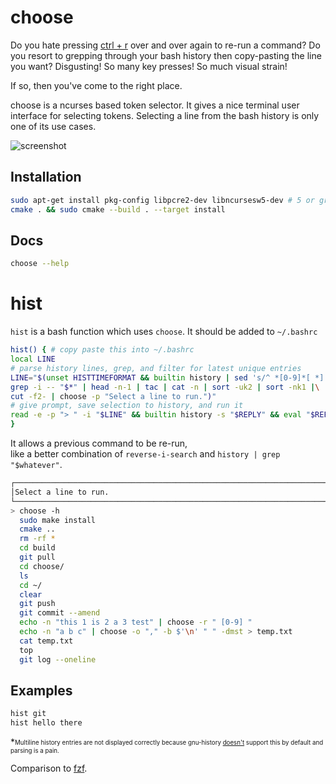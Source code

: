 # choose

Do you hate pressing [ctrl + r](https://codeburst.io/use-reverse-i-search-to-quickly-navigate-through-your-history-917f4d7ffd37) over and over again to re-run a command? Do you resort to grepping through your bash history then copy-pasting the line you want? Disgusting! So many key presses! So much visual strain!

If so, then you've come to the right place.

choose is a ncurses based token selector. It gives a nice terminal user interface for selecting tokens. Selecting a line from the bash history is only one of its use cases.

![screenshot](./screenshot.png)

## Installation

```bash
sudo apt-get install pkg-config libpcre2-dev libncursesw5-dev # 5 or greater
cmake . && sudo cmake --build . --target install 
```

## Docs

```bash
choose --help
```

# hist

`hist` is a bash function which uses `choose`. It should be added to `~/.bashrc`

```bash
hist() { # copy paste this into ~/.bashrc
local LINE
# parse history lines, grep, and filter for latest unique entries
LINE="$(unset HISTTIMEFORMAT && builtin history | sed 's/^ *[0-9]*[ *] //' |\
grep -i -- "$*" | head -n-1 | tac | cat -n | sort -uk2 | sort -nk1 |\
cut -f2- | choose -p "Select a line to run.")"
# give prompt, save selection to history, and run it
read -e -p "> " -i "$LINE" && builtin history -s "$REPLY" && eval "$REPLY" ;
}
```

It allows a previous command to be re-run,  
like a better combination of `reverse-i-search` and `history | grep "$whatever"`.

```bash
┌─────────────────────────────────────────────────────────────────────────────────────────────────┐
│Select a line to run.                                                                            │
└─────────────────────────────────────────────────────────────────────────────────────────────────┘
> choose -h
  sudo make install
  cmake ..
  rm -rf *
  cd build
  git pull
  cd choose/
  ls
  cd ~/
  clear
  git push
  git commit --amend
  echo -n "this 1 is 2 a 3 test" | choose -r " [0-9] "
  echo -n "a b c" | choose -o "," -b $'\n' " " -dmst > temp.txt
  cat temp.txt
  top
  git log --oneline
```

## Examples

```bash
hist git
hist hello there
```

*<sub><sup>Multiline history entries are not displayed correctly because gnu-history [doesn't](https://askubuntu.com/a/1210371) support this by default and parsing is a pain.</sup></sub>

Comparison to [fzf](./fzf.md).